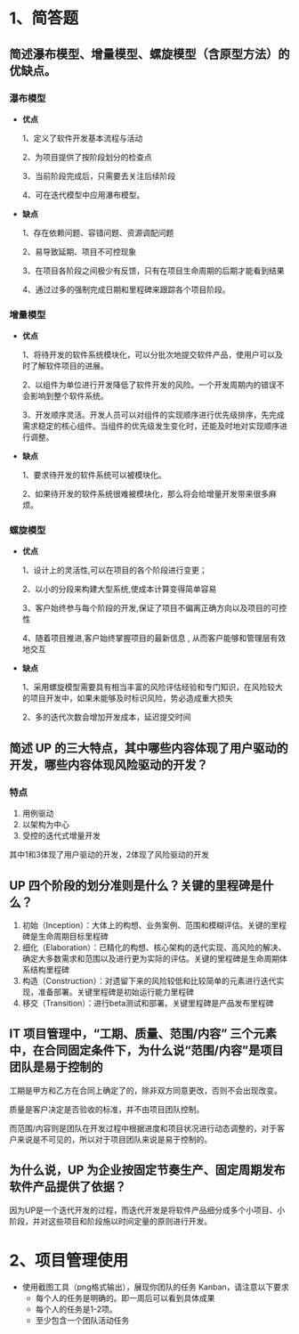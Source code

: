 # 1、简答题

## 简述瀑布模型、增量模型、螺旋模型（含原型方法）的优缺点。

### **瀑布模型** 

- **优点**

  1、定义了软件开发基本流程与活动

  2、为项目提供了按阶段划分的检查点

  3、当前阶段完成后，只需要去关注后续阶段

  4、可在迭代模型中应用瀑布模型。

- **缺点** 

  1、存在依赖问题、容错问题、资源调配问题

  2、易导致延期、项目不可控现象

  3、在项目各阶段之间极少有反馈，只有在项目生命周期的后期才能看到结果

  4、通过过多的强制完成日期和里程碑来跟踪各个项目阶段。

### **增量模型** 

- **优点** 

  1、将待开发的软件系统模块化，可以分批次地提交软件产品，使用户可以及时了解软件项目的进展。

  2、以组件为单位进行开发降低了软件开发的风险。一个开发周期内的错误不会影响到整个软件系统。

  3、开发顺序灵活。开发人员可以对组件的实现顺序进行优先级排序，先完成需求稳定的核心组件。当组件的优先级发生变化时，还能及时地对实现顺序进行调整。

- **缺点** 

  1、要求待开发的软件系统可以被模块化。

  2、如果待开发的软件系统很难被模块化，那么将会给增量开发带来很多麻烦。

### **螺旋模型** 

- **优点** 

  1、设计上的灵活性,可以在项目的各个阶段进行变更；

  2、以小的分段来构建大型系统,使成本计算变得简单容易

  3、客户始终参与每个阶段的开发,保证了项目不偏离正确方向以及项目的可控性

  4、随着项目推进,客户始终掌握项目的最新信息 , 从而客户能够和管理层有效地交互

- **缺点**

  1、采用螺旋模型需要具有相当丰富的风险评估经验和专门知识，在风险较大的项目开发中，如果未能够及时标识风险，势必造成重大损失

  2、多的迭代次数会增加开发成本，延迟提交时间

## 简述 UP 的三大特点，其中哪些内容体现了用户驱动的开发，哪些内容体现风险驱动的开发？

### 特点

1. 用例驱动
2. 以架构为中心
3. 受控的迭代式增量开发

其中1和3体现了用户驱动的开发，2体现了风险驱动的开发

## UP 四个阶段的划分准则是什么？关键的里程碑是什么？

1. 初始（Inception）：大体上的构想、业务案例、范围和模糊评估。关键的里程碑是生命周期目标里程碑
2. 细化（Elaboration）：已精化的构想、核心架构的迭代实现、高风险的解决、确定大多数需求和范围以及进行更为实际的评估。关键的里程碑是生命周期体系结构里程碑
3. 构造（Construction）：对遗留下来的风险较低和比较简单的元素进行迭代实现，准备部署。关键里程碑是初始运行能力里程碑
4. 移交（Transition）：进行beta测试和部署。关键里程碑是产品发布里程碑

## IT 项目管理中，“工期、质量、范围/内容” 三个元素中，在合同固定条件下，为什么说“范围/内容”是项目团队是易于控制的

工期是甲方和乙方在合同上确定了的，除非双方同意更改，否则不会出现改变。

质量是客户决定是否验收的标准，并不由项目团队控制。

而范围/内容则是团队在开发过程中根据进度和项目状况进行动态调整的，对于客户来说是不可见的，所以对于项目团队来说是易于控制的。

## 为什么说，UP 为企业按固定节奏生产、固定周期发布软件产品提供了依据？

因为UP是一个迭代开发的过程，而迭代开发是将软件产品细分成多个小项目、小阶段，并对这些项目和阶段施以时间定量的原则进行开发。

# 2、项目管理使用

- 使用截图工具（png格式输出），展现你团队的任务 Kanban，请注意以下要求
  - 每个人的任务是明确的。即一周后可以看到具体成果
  - 每个人的任务是1-2项。
  - 至少包含一个团队活动任务